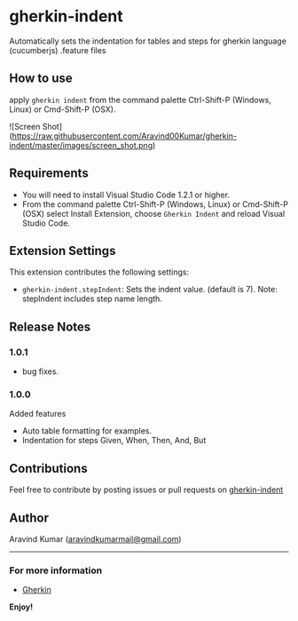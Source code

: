 # gherkin-indent

Automatically sets the indentation for tables and steps for gherkin language (cucumberjs) .feature files

## How to use

apply `gherkin indent` from the command palette Ctrl-Shift-P (Windows, Linux) or Cmd-Shift-P (OSX).
  

![Screen Shot\](https://raw.githubusercontent.com/Aravind00Kumar/gherkin-indent/master/images/screen_shot.png)

## Requirements

* You will need to install Visual Studio Code 1.2.1 or higher.
* From the command palette Ctrl-Shift-P (Windows, Linux) or Cmd-Shift-P (OSX) select Install Extension, choose `Gherkin Indent` and reload Visual Studio Code.

## Extension Settings

This extension contributes the following settings:

* `gherkin-indent.stepIndent`: Sets the indent value. (default is 7). Note: stepIndent includes step name length. 

## Release Notes

### 1.0.1

* bug fixes.

### 1.0.0

Added features 
* Auto table formatting for examples.
* Indentation for steps Given, When, Then, And, But 

## Contributions
 
Feel free to contribute by posting issues or pull requests on [gherkin-indent](https://github.com/Aravind00Kumar/gherkin-indent)

## Author
 
Aravind Kumar ([aravindkumarmail@gmail.com](mailto:aravindkumarmail@gmail.com))

-----------------------------------------------------------------------------------------------------------

### For more information

* [Gherkin](http://docs.behat.org/en/v3.0/guides/1.gherkin.html)

**Enjoy!**